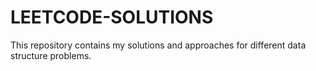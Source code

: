 # LEETCODE-SOLUTIONS

This repository contains my solutions and approaches for different data structure problems.